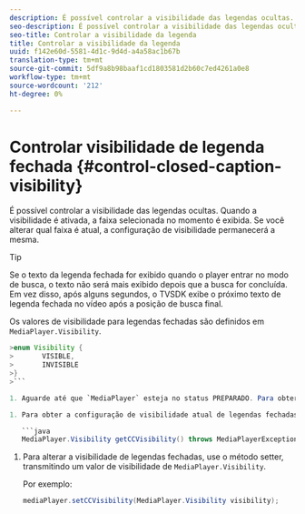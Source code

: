 ```yaml
---
description: É possível controlar a visibilidade das legendas ocultas. Quando a visibilidade é ativada, a faixa selecionada no momento é exibida. Se você alterar qual faixa é atual, a configuração de visibilidade permanecerá a mesma.
seo-description: É possível controlar a visibilidade das legendas ocultas. Quando a visibilidade é ativada, a faixa selecionada no momento é exibida. Se você alterar qual faixa é atual, a configuração de visibilidade permanecerá a mesma.
seo-title: Controlar a visibilidade da legenda
title: Controlar a visibilidade da legenda
uuid: f142e60d-5581-4d1c-9d4d-a4a58ac1b67b
translation-type: tm+mt
source-git-commit: 5df9a8b98baaf1cd1803581d2b60c7ed4261a0e8
workflow-type: tm+mt
source-wordcount: '212'
ht-degree: 0%

---
```



# Controlar visibilidade de legenda fechada {#control-closed-caption-visibility}

É possível controlar a visibilidade das legendas ocultas. Quando a visibilidade é ativada, a faixa selecionada no momento é exibida. Se você alterar qual faixa é atual, a configuração de visibilidade permanecerá a mesma.

>[!TIP]
>
>Se o texto da legenda fechada for exibido quando o player entrar no modo de busca, o texto não será mais exibido depois que a busca for concluída. Em vez disso, após alguns segundos, o TVSDK exibe o próximo texto de legenda fechada no vídeo após a posição de busca final.
>
>Os valores de visibilidade para legendas fechadas são definidos em `MediaPlayer.Visibility`.
>
>
```java
>enum Visibility {  
>       VISIBLE,  
>       INVISIBLE 
>}
>```

1. Aguarde até que `MediaPlayer` esteja no status PREPARADO. Para obter mais informações, consulte [Aguarde um status válido](../../../../tvsdk-3x-android-prog/android-3x-content-playback-options-android2/ui-configure/android-3x-ui-state-prepared-wait-for.md).

1. Para obter a configuração de visibilidade atual de legendas fechadas, use o método getter em `MediaPlayer`, que retorna um valor de visibilidade.

   ```java
   MediaPlayer.Visibility getCCVisibility() throws MediaPlayerException;
   ```

1. Para alterar a visibilidade de legendas fechadas, use o método setter, transmitindo um valor de visibilidade de `MediaPlayer.Visibility`.

   Por exemplo:

   ```java
   mediaPlayer.setCCVisibility(MediaPlayer.Visibility visibility);
   ```
